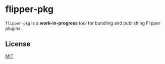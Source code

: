 # flipper-pkg

`flipper-pkg` is a **work-in-progress** tool for bundling and publishing
Flipper plugins.

## License

[MIT](LICENSE)